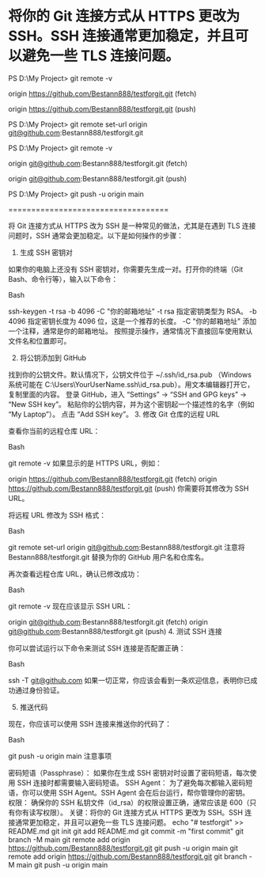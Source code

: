 
将你的 Git 连接方式从 HTTPS 更改为 SSH。SSH 连接通常更加稳定，并且可以避免一些 TLS 连接问题。
===================================
PS D:\My Project> git remote -v

origin  https://github.com/Bestann888/testforgit.git (fetch)

origin  https://github.com/Bestann888/testforgit.git (push)

PS D:\My Project> git remote set-url origin git@github.com:Bestann888/testforgit.git  

PS D:\My Project> git remote -v  

origin  git@github.com:Bestann888/testforgit.git (fetch)

origin  git@github.com:Bestann888/testforgit.git (push)

PS D:\My Project> git push -u origin main  

===================================

将 Git 连接方式从 HTTPS 改为 SSH 是一种常见的做法，尤其是在遇到 TLS 连接问题时，SSH 通常会更加稳定。以下是如何操作的步骤：

1. 生成 SSH 密钥对

如果你的电脑上还没有 SSH 密钥对，你需要先生成一对。打开你的终端（Git Bash、命令行等），输入以下命令：

Bash

ssh-keygen -t rsa -b 4096 -C "你的邮箱地址"
-t rsa 指定密钥类型为 RSA。
-b 4096 指定密钥长度为 4096 位，这是一个推荐的长度。
-C "你的邮箱地址" 添加一个注释，通常是你的邮箱地址。
按照提示操作，通常情况下直接回车使用默认文件名和位置即可。

2. 将公钥添加到 GitHub

找到你的公钥文件。默认情况下，公钥文件位于 ~/.ssh/id_rsa.pub （Windows 系统可能在 C:\Users\YourUserName\.ssh\id_rsa.pub）。用文本编辑器打开它，复制里面的内容。
登录 GitHub，进入 “Settings” -> “SSH and GPG keys” -> “New SSH key”。
粘贴你的公钥内容，并为这个密钥起一个描述性的名字（例如 “My Laptop”）。
点击 “Add SSH key”。
3. 修改 Git 仓库的远程 URL

查看你当前的远程仓库 URL：

Bash

git remote -v
如果显示的是 HTTPS URL，例如：

origin  https://github.com/Bestann888/testforgit.git (fetch)
origin  https://github.com/Bestann888/testforgit.git (push)
你需要将其修改为 SSH URL。

将远程 URL 修改为 SSH 格式：

Bash

git remote set-url origin git@github.com:Bestann888/testforgit.git
注意将 Bestann888/testforgit.git 替换为你的 GitHub 用户名和仓库名。

再次查看远程仓库 URL，确认已修改成功：

Bash

git remote -v
现在应该显示 SSH URL：

origin  git@github.com:Bestann888/testforgit.git (fetch)
origin  git@github.com:Bestann888/testforgit.git (push)
4. 测试 SSH 连接

你可以尝试运行以下命令来测试 SSH 连接是否配置正确：

Bash

ssh -T git@github.com
如果一切正常，你应该会看到一条欢迎信息，表明你已成功通过身份验证。

5. 推送代码

现在，你应该可以使用 SSH 连接来推送你的代码了：

Bash

git push -u origin main
注意事项

密码短语（Passphrase）： 如果你在生成 SSH 密钥对时设置了密码短语，每次使用 SSH 连接时都需要输入密码短语。
SSH Agent： 为了避免每次都输入密码短语，你可以使用 SSH Agent。SSH Agent 会在后台运行，帮你管理你的密钥。
权限： 确保你的 SSH 私钥文件（id_rsa）的权限设置正确，通常应该是 600（只有你有读写权限）。
关键：将你的 Git 连接方式从 HTTPS 更改为 SSH。SSH 连接通常更加稳定，并且可以避免一些 TLS 连接问题。
echo "# testforgit" >> README.md
git init
git add README.md
git commit -m "first commit"
git branch -M main
git remote add origin https://github.com/Bestann888/testforgit.git
git push -u origin main
git remote add origin https://github.com/Bestann888/testforgit.git
git branch -M main
git push -u origin main
